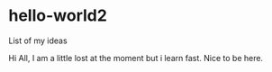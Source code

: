 # hello-world2
List of my ideas

Hi All, I am a little lost at the moment but i learn fast. Nice to be here.

